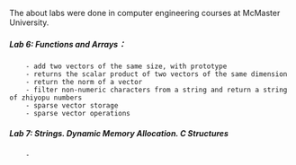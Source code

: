 The about labs were done in computer engineering courses at McMaster University.

##### Lab 6: Functions and Arrays：
        - add two vectors of the same size, with prototype  
        - returns the scalar product of two vectors of the same dimension  
        - return the norm of a vector
        - filter non-numeric characters from a string and return a string of zhiyopu numbers
        - sparse vector storage
        - sparse vector operations
        
##### Lab 7: Strings. Dynamic Memory Allocation. C Structures   
        - 
        
